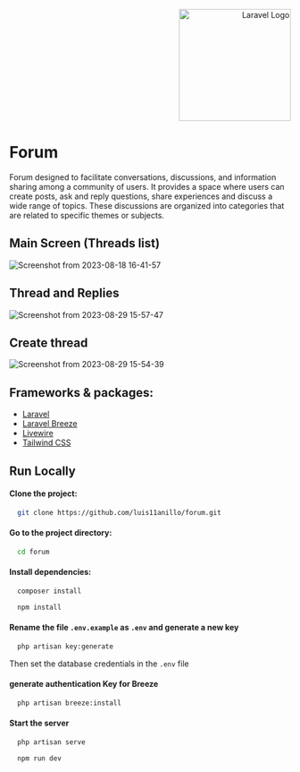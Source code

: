 <p align="right"><a href="https://laravel.com" target="_blank"><img src="https://raw.githubusercontent.com/laravel/art/master/logo-lockup/5%20SVG/2%20CMYK/1%20Full%20Color/laravel-logolockup-cmyk-red.svg" width="200" alt="Laravel Logo"></a></p>

# Forum

Forum designed to facilitate conversations, discussions, and information sharing among a community of users. It provides a space where users can create posts, ask and reply questions, share experiences and discuss a wide range of topics. These discussions are organized into categories that are related to specific themes or subjects.



## Main Screen (Threads list)

![Screenshot from 2023-08-18 16-41-57](https://github.com/luis11anillo/forum/assets/76981798/d755c73d-10f9-41a3-a91a-e64c78cc1bc2)

## Thread and Replies

![Screenshot from 2023-08-29 15-57-47](https://github.com/luis11anillo/forum/assets/76981798/816044ec-52b4-484e-b342-dc58060c243b)

## Create thread

![Screenshot from 2023-08-29 15-54-39](https://github.com/luis11anillo/forum/assets/76981798/ad2ce4b2-3d09-4246-9102-331c0bbc99ae)








## Frameworks & packages:

 - [Laravel](https://laravel.com/docs/10.x)
 - [Laravel Breeze](https://laravel.com/docs/10.x/starter-kits#laravel-breeze)
 - [Livewire](https://laravel-livewire.com/)
 - [Tailwind CSS](https://tailwindcss.com/docs/installation)


## Run Locally

#### Clone the project:

```bash
  git clone https://github.com/luis11anillo/forum.git
```

#### Go to the project directory:

```bash
  cd forum
```

#### Install dependencies:

```bash
  composer install
```
```bash
  npm install
```

#### Rename the file `.env.example` as `.env` and generate a new key
```bash
  php artisan key:generate
```
Then set the database credentials in the `.env` file

#### generate authentication Key for Breeze
```bash
  php artisan breeze:install
```

#### Start the server
```bash
  php artisan serve
```
```bash
  npm run dev
```



